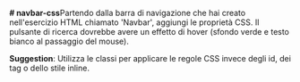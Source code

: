 **# navbar-css**Partendo dalla barra di navigazione che hai creato nell'esercizio HTML chiamato 'Navbar', aggiungi le proprietà CSS. Il pulsante di ricerca dovrebbe avere un effetto di hover (sfondo verde e testo bianco al passaggio del mouse).

**Suggestion**:
Utilizza le classi per applicare le regole CSS invece degli id, dei tag o dello stile inline.
